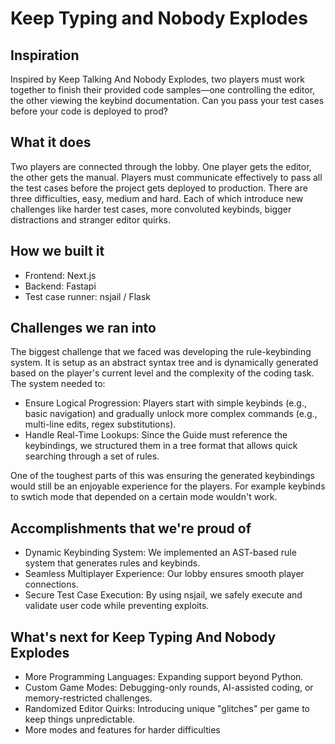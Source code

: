 # Keep Typing and Nobody Explodes

## Inspiration

Inspired by Keep Talking And Nobody Explodes, two players must work together to finish their provided code samples—one controlling the editor, the other viewing the keybind documentation. Can you pass your test cases before your code is deployed to prod?

## What it does

Two players are connected through the lobby. One player gets the editor, the other gets the manual. Players must communicate effectively to pass all the test cases before the project gets deployed to production. There are three difficulties, easy, medium and hard. Each of which introduce new challenges like harder test cases, more convoluted keybinds, bigger distractions and stranger editor quirks.

## How we built it

- Frontend: Next.js
- Backend: Fastapi
- Test case runner: nsjail / Flask

## Challenges we ran into

The biggest challenge that we faced was developing the rule-keybinding system. It is setup as an abstract syntax tree and is dynamically generated based on the player's current level and the complexity of the coding task. The system needed to:
 - Ensure Logical Progression: Players start with simple keybinds (e.g., basic navigation) and gradually unlock more complex commands (e.g., multi-line edits, regex substitutions).
 - Handle Real-Time Lookups: Since the Guide must reference the keybindings, we structured them in a tree format that allows quick searching through a set of rules.

One of the toughest parts of this was ensuring the generated keybindings would still be an enjoyable experience for the players. For example keybinds to swtich mode that depended on a certain mode wouldn't work.

## Accomplishments that we're proud of

 - Dynamic Keybinding System: We implemented an AST-based rule system that generates rules and keybinds.
 - Seamless Multiplayer Experience: Our lobby ensures smooth player connections.
 - Secure Test Case Execution: By using nsjail, we safely execute and validate user code while preventing exploits.


## What's next for Keep Typing And Nobody Explodes

 - More Programming Languages: Expanding support beyond Python.
 - Custom Game Modes: Debugging-only rounds, AI-assisted coding, or memory-restricted challenges.
 - Randomized Editor Quirks: Introducing unique "glitches" per game to keep things unpredictable.
 - More modes and features for harder difficulties